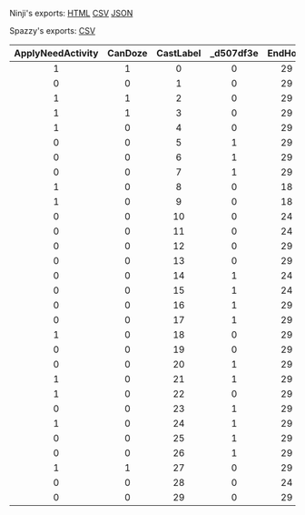 Ninji's exports: [HTML](https://wuffs.org/acnh/bcsv_140/html/NpcCastScheduleData.html) [CSV](https://wuffs.org/acnh/bcsv_140/csv/NpcCastScheduleData.csv) [JSON](https://wuffs.org/acnh/bcsv_140/json/NpcCastScheduleData.json)

Spazzy's exports: [CSV](JSON)

| ApplyNeedActivity | CanDoze | CastLabel | _d507df3e | EndHour | EndMinute | EventName | NeglectSleep | StartHour | StartMinute | _e76db92f |
|:--:|:--:|:--:|:--:|:--:|:--:|:--:|:--:|:--:|:--:|:--:|
| 1 | 1 | 0 | 0 | 29 | 0 | 'NotEvent' | 0 | 5 | 0 | 1 | 
| 0 | 0 | 1 | 0 | 29 | 0 | 'NotEvent' | 0 | 5 | 0 | 1 | 
| 1 | 1 | 2 | 0 | 29 | 0 | 'NotEvent' | 1 | 5 | 0 | 1 | 
| 1 | 1 | 3 | 0 | 29 | 0 | 'NotEvent' | 1 | 5 | 0 | 1 | 
| 1 | 0 | 4 | 0 | 29 | 0 | 'NotEvent' | 0 | 5 | 0 | 0 | 
| 0 | 0 | 5 | 1 | 29 | 0 | 'NotEvent' | 0 | 5 | 0 | 0 | 
| 0 | 0 | 6 | 1 | 29 | 0 | 'NotEvent' | 0 | 5 | 0 | 0 | 
| 0 | 0 | 7 | 1 | 29 | 0 | 'NotEvent' | 0 | 5 | 0 | 0 | 
| 1 | 0 | 8 | 0 | 18 | 0 | 'FishingConvention' | 0 | 9 | 0 | 0 | 
| 1 | 0 | 9 | 0 | 18 | 0 | 'InsectConvention' | 0 | 9 | 0 | 0 | 
| 0 | 0 | 10 | 0 | 24 | 0 | 'Countdown' | 1 | 23 | 0 | 0 | 
| 0 | 0 | 11 | 0 | 24 | 0 | 'Countdown' | 1 | 23 | 0 | 0 | 
| 0 | 0 | 12 | 0 | 29 | 0 | 'Countdown' | 1 | 24 | 0 | 0 | 
| 0 | 0 | 13 | 0 | 29 | 0 | 'Countdown' | 1 | 24 | 0 | 0 | 
| 0 | 0 | 14 | 1 | 24 | 0 | 'NotEvent' | 1 | 5 | 0 | 0 | 
| 0 | 0 | 15 | 1 | 24 | 0 | 'NotEvent' | 1 | 5 | 0 | 0 | 
| 0 | 0 | 16 | 1 | 29 | 0 | 'NotEvent' | 1 | 5 | 0 | 1 | 
| 0 | 0 | 17 | 1 | 29 | 0 | 'NotEvent' | 1 | 5 | 0 | 0 | 
| 1 | 0 | 18 | 0 | 29 | 0 | 'NotEvent' | 0 | 5 | 0 | 1 | 
| 0 | 0 | 19 | 0 | 29 | 0 | 'NotEvent' | 1 | 5 | 0 | 1 | 
| 0 | 0 | 20 | 1 | 29 | 0 | 'NotEvent' | 1 | 5 | 0 | 0 | 
| 1 | 0 | 21 | 1 | 29 | 0 | 'NotEvent' | 0 | 5 | 0 | 1 | 
| 1 | 0 | 22 | 0 | 29 | 0 | 'NotEvent' | 0 | 5 | 0 | 1 | 
| 0 | 0 | 23 | 1 | 29 | 0 | 'NotEvent' | 0 | 5 | 0 | 0 | 
| 1 | 0 | 24 | 1 | 29 | 0 | 'NotEvent' | 0 | 5 | 0 | 1 | 
| 0 | 0 | 25 | 1 | 29 | 0 | 'NotEvent' | 0 | 5 | 0 | 1 | 
| 0 | 0 | 26 | 1 | 29 | 0 | 'NotEvent' | 0 | 5 | 0 | 0 | 
| 1 | 1 | 27 | 0 | 29 | 0 | 'NotEvent' | 0 | 5 | 0 | 1 | 
| 0 | 0 | 28 | 0 | 24 | 0 | 'Fireworks' | 1 | 17 | 0 | 0 | 
| 0 | 0 | 29 | 0 | 29 | 0 | 'NotEvent' | 0 | 5 | 0 | 0 | 
